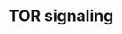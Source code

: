 ---
annotations:
- id: PW:0000180
  parent: regulatory pathway
  type: Pathway Ontology
  value: mTOR signaling pathway
authors:
- Pieter Giesbertz
- Khanspers
- AlexanderPico
- Webber51
- MaintBot
- Ddigles
- RaatsS
- Egonw
description: ''
last-edited: 2023-04-21
organisms:
- Caenorhabditis elegans
redirect_from:
- /index.php/Pathway:WP1489
- /instance/WP1489
- /instance/WP1489_r126278
revision: r126278
schema-jsonld:
- '@context': https://schema.org/
  '@id': https://wikipathways.github.io/pathways/WP1489.html
  '@type': Dataset
  creator:
    '@type': Organization
    name: WikiPathways
  description: ''
  keywords:
  - C10H11.8
  - aak-2
  - akt-1
  - akt-2
  - daf-15
  - hif-1
  - let-363
  - par-4
  - rheb-1
  - rict-1
  - rps-6
  - rsks-1
  - sgk-1
  - sinh-1
  - unc-51
  license: CC0
  name: TOR signaling
seo: CreativeWork
title: TOR signaling
wpid: WP1489
---